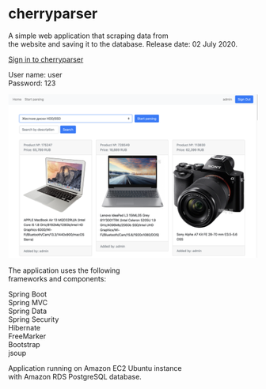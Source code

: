# cherryparser

A simple web application that scraping data from<br> 
the website and saving it to the database.
Release date: 02 July 2020.

<a href="http://ec2-54-93-229-8.eu-central-1.compute.amazonaws.com">Sign in to cherryparser</a>


User name: user<br>
Password: 123<br>

![alt text](https://github.com/ivanovm2020/cherryparser/blob/master/src/main/resources/static/cherryparser.png?raw=true)<br>

The application uses the following<br>
frameworks and components:<br>

Spring Boot<br>
Spring MVC<br>
Spring Data<br>
Spring Security<br>
Hibernate<br>
FreeMarker<br>
Bootstrap<br>
jsoup<br>

Application running on Amazon EC2 Ubuntu instance<br> 
with Amazon RDS PostgreSQL database.
